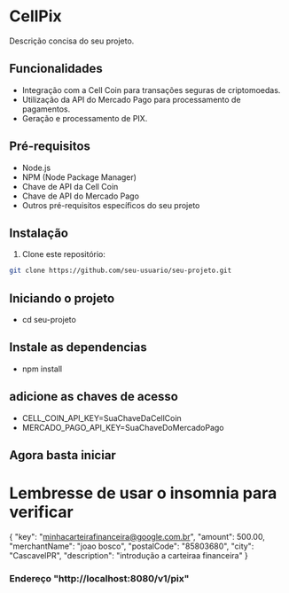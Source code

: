 # CellPix

Descrição concisa do seu projeto.

## Funcionalidades

- Integração com a Cell Coin para transações seguras de criptomoedas.
- Utilização da API do Mercado Pago para processamento de pagamentos.
- Geração e processamento de PIX.

## Pré-requisitos

- Node.js
- NPM (Node Package Manager)
- Chave de API da Cell Coin
- Chave de API do Mercado Pago
- Outros pré-requisitos específicos do seu projeto

## Instalação

1. Clone este repositório:

```bash
git clone https://github.com/seu-usuario/seu-projeto.git

```


## Iniciando o projeto 


- cd seu-projeto

## Instale as dependencias

- npm install

## adicione as chaves de acesso

- CELL_COIN_API_KEY=SuaChaveDaCellCoin
- MERCADO_PAGO_API_KEY=SuaChaveDoMercadoPago

## Agora basta iniciar


# Lembresse de usar o insomnia para verificar 


{
  "key": "minhacarteirafinanceira@google.com.br",
  "amount": 500.00,
  "merchantName": "joao bosco",
	"postalCode": "85803680",
	"city": "CascavelPR",
  "description": "introdução a carteiraa financeira"
}


### Endereço "http://localhost:8080/v1/pix"
